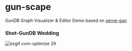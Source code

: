 # gun-scape
GunDB Graph Visualizer & Editor Demo based on [serve-gun](https://github.com/JosePedroDias/serve-gundb)

### Shot-GunDB Wedding

![ezgif com-optimize 29](https://user-images.githubusercontent.com/1423657/31855811-136fc9e2-b6b3-11e7-9b40-0b6e1a57ad29.gif)

